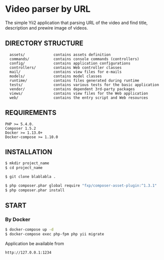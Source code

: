 Video parser by URL
============================

The simple Yii2 application that parsing URL of the video and find title, description and prewire image of videos.

DIRECTORY STRUCTURE
-------------------

      assets/             contains assets definition
      commands/           contains console commands (controllers)
      config/             contains application configurations
      controllers/        contains Web controller classes
      mail/               contains view files for e-mails
      models/             contains model classes
      runtime/            contains files generated during runtime
      tests/              contains various tests for the basic application
      vendor/             contains dependent 3rd-party packages
      views/              contains view files for the Web application
      web/                contains the entry script and Web resources



REQUIREMENTS
------------
~~~
PHP >= 5.4.0.
Composer 1.5.2
Docker >= 1.13.0+
Docker-compose >= 1.10.0
~~~

INSTALLATION
------------

~~~bash
$ mkdir project_name
$ cd project_name

$ git clone blablabla .

$ php composer.phar global require "fxp/composer-asset-plugin:^1.3.1"
$ php composer.phar install
~~~


START
-------------

### By Docker
```bash
$ docker-compose up -d
$ docker-compose exec php-fpm php yii migrate
```
Application be available from
```
http://127.0.0.1:1234
```

